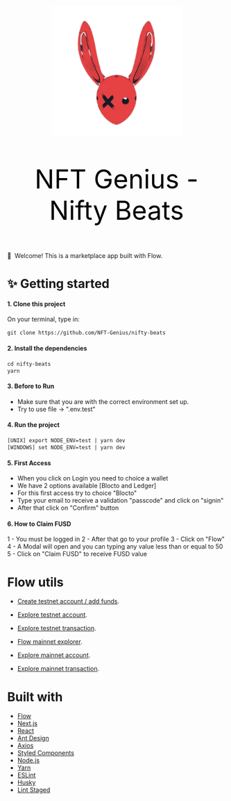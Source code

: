 <p align="center">
  <img width="300" src="./nft_genius.png" />
</p>
<p align="center" style="color: black; font-size: 60px;">
  NFT Genius - Nifty Beats
</p>

👋 &nbsp;Welcome! This is a marketplace app built with Flow.

# ✨ Getting started

#### 1. Clone this project

On your terminal, type in:

```
git clone https://github.com/NFT-Genius/nifty-beats
```

#### 2. Install the dependencies

```
cd nifty-beats
yarn
```

#### 3. Before to Run

- Make sure that you are with the correct environment set up.
- Try to use file -> ".env.test"

#### 4. Run the project

```
[UNIX] export NODE_ENV=test | yarn dev
[WINDOWS] set NODE_ENV=test | yarn dev
```

#### 5. First Access

- When you click on Login you need to choice a wallet
- We have 2 options available [Blocto and Ledger]
- For this first access try to choice "Blocto"
- Type your email to receive a validation "passcode" and click on "signin"
- After that click on "Confirm" button

#### 6. How to Claim FUSD

1 - You must be logged in
2 - After that go to your profile
3 - Click on "Flow"
4 - A Modal will open and you can typing any value less than or equal to 50
5 - Click on "Claim FUSD" to receive FUSD value

# Flow utils

- [Create testnet account / add funds](https://testnet-faucet.onflow.org).
- [Explore testnet account](https://flow-view-source.com/testnet/account/0xACCOUNTADDRESS).
- [Explore testnet transaction](https://flow-view-source.com/testnet/tx/TRANSACTIONHASH).

- [Flow mainnet explorer](https://flowscan.org/).
- [Explore mainnet account](https://flow-view-source.com/account/0xACCOUNTADDRESS).
- [Explore mainnet transaction](https://flow-view-source.com/tx/TRANSACTIONHASH).

# Built with

- [Flow](https://www.onflow.org/)
- [Next.js](https://nextjs.org/)
- [React](https://reactjs.org/)
- [Ant Design](https://ant.design/)
- [Axios](https://github.com/axios/axios)
- [Styled Components](https://styled-components.com/)
- [Node.js](https://nodejs.org/)
- [Yarn](https://yarnpkg.com/)
- [ESLint](https://eslint.org/)
- [Husky](https://github.com/typicode/husky)
- [Lint Staged](https://github.com/okonet/lint-staged)
